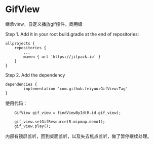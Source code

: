 # GifView
继承view，自定义播放gif控件，商用级

Step 1. Add it in your root build.gradle at the end of repositories:

	allprojects {
		repositories {
			...
			maven { url 'https://jitpack.io' }
		}
	}
Step 2. Add the dependency

	dependencies {
	        implementation 'com.github.feiyuu:GifView:Tag'
	}


使用代码：

        GifView gif_view = findViewById(R.id.gif_view);

        gif_view.setGifResource(R.mipmap.demo1);
        gif_view.play();
	

内部有锁屏监听，回到桌面监听，以及失去焦点监听，做了暂停继续处理。

